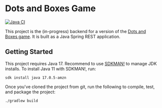# Dots and Boxes Game

[![Java CI](https://github.com/jhutson/dotsboxes/actions/workflows/ci.yml/badge.svg?event=push)](https://github.com/jhutson/dotsboxes/actions/workflows/ci.yml)

This project is the (in-progress) backend for a version of the [Dots and Boxes game](https://en.wikipedia.org/wiki/Dots_and_Boxes). It is built as a Java Spring REST application.

## Getting Started
This project requires Java 17. Recommend to use [SDKMAN!](https://sdkman.io) to manage JDK installs. To install Java 11 with SDKMAN!, run:

```sdk install java 17.0.5-amzn```

 Once you've cloned the project from git, run the following to compile, test, and package the project:

```./gradlew build```

